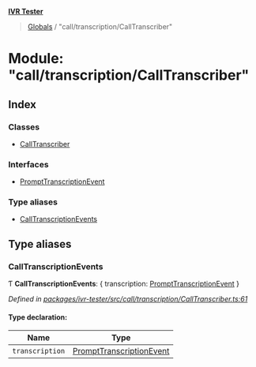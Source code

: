 **[IVR Tester](../README.md)**

> [Globals](../README.md) / "call/transcription/CallTranscriber"

# Module: "call/transcription/CallTranscriber"

## Index

### Classes

* [CallTranscriber](../classes/_call_transcription_calltranscriber_.calltranscriber.md)

### Interfaces

* [PromptTranscriptionEvent](../interfaces/_call_transcription_calltranscriber_.prompttranscriptionevent.md)

### Type aliases

* [CallTranscriptionEvents](_call_transcription_calltranscriber_.md#calltranscriptionevents)

## Type aliases

### CallTranscriptionEvents

Ƭ  **CallTranscriptionEvents**: { transcription: [PromptTranscriptionEvent](../interfaces/_call_transcription_calltranscriber_.prompttranscriptionevent.md)  }

*Defined in [packages/ivr-tester/src/call/transcription/CallTranscriber.ts:61](https://github.com/SketchingDev/ivr-tester/blob/60c8b59/packages/ivr-tester/src/call/transcription/CallTranscriber.ts#L61)*

#### Type declaration:

Name | Type |
------ | ------ |
`transcription` | [PromptTranscriptionEvent](../interfaces/_call_transcription_calltranscriber_.prompttranscriptionevent.md) |
